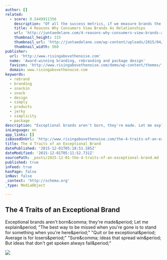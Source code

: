 ```yaml
---
author: []
related:
  - score: 0.5449911356
    description: "Of all the success metrics, if we measure brands the way we measure healthy relationships, we can easily trump the competition. Metrics is an integral part of a brand's strategy. They help businesses understand how their brand is performing within the framework of customer values and expectations."
    title: 4 Reasons Why Consumers View Brands As Relationships
    url: 'http://juntaedelane.com/4-reasons-why-consumers-view-brands-as-relationships/'
    thumbnail_height: 315
    thumbnail_url: 'http://juntaedelane.com/wp-content/uploads/2015/04/Why-Consumers-View-Brands-As-Relationships-Juntae-DeLane.png'
    thumbnail_width: 560
publisher:
  url: 'http://www.risingabovethenoise.com'
  name: 'Award-winning branding, rebranding and package design'
  favicon: 'http://www.risingabovethenoise.com/demo/wp-content/themes/foodiepro/images/favicon.ico'
  domain: www.risingabovethenoise.com
keywords:
  - rebrand
  - branding
  - snackin
  - snack
  - design
  - simply
  - products
  - jerky
  - simplicity
  - package
description: "Exceptional brands aren't born, they're made. Let me explain. \"The best way to be missed when you're gone is to stand for something when you're here.\" \"Quit or be exceptional. Average is for losers.\" \"Sure, ideas that spread win. But ideas that don't get spoken always fail.\""
inLanguage: en
app_links: []
isBasedOnUrl: 'http://www.risingabovethenoise.com/the-4-traits-of-an-exceptional-brand/'
title: The 4 Traits of an Exceptional Brand
datePublished: '2015-12-01T05:18:51.285Z'
dateModified: '2015-12-01T05:11:52.731Z'
sourcePath: _posts/2015-12-01-the-4-traits-of-an-exceptional-brand.md
published: true
inFeed: true
hasPage: false
inNav: false
_context: 'http://schema.org'
_type: MediaObject

---
```

<article style=""><h1>The 4 Traits of an Exceptional Brand</h1><p>Exceptional brands aren't born&amp;comma; they're made&amp;period; Let me explain&amp;period; "The best way to be missed when you're gone is to stand for something when you're here&amp;period;" "Quit or be exceptional&amp;period; Average is for losers&amp;period;" "Sure&amp;comma; ideas that spread win&amp;period; But ideas that don't get spoken always fail&amp;period;"</p><img src="http://www.risingabovethenoise.com/demo/wp-content/uploads/2015/11/Simply-Snackin-Logo-09-RA-WIDE.jpeg" /></article>